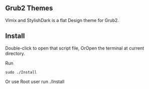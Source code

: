 
## Grub2 Themes

Vimix and StylishDark is a flat Design theme for Grub2.

## Install

Double-click to open that script file,
OrOpen the terminal at current directory.

Run

    sudo ./Install

Or use Root user run ./Install
